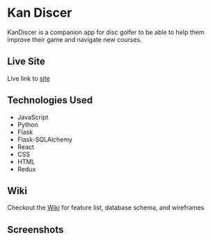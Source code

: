 # Kan Discer

KanDiscer is a companion app for disc golfer to be able to help them improve their game and navigate new courses.

## Live Site

Live link to [site](https://kandiscer.onrender.com)

## Technologies Used

- JavaScript
- Python
- Flask
- Flask-SQLAlchemy
- React
- CSS
- HTML
- Redux

## Wiki

Checkout the [Wiki](https://github.com/IanKaneshiro/KanDiscer/wiki) for feature list, database schema, and wireframes

## Screenshots
